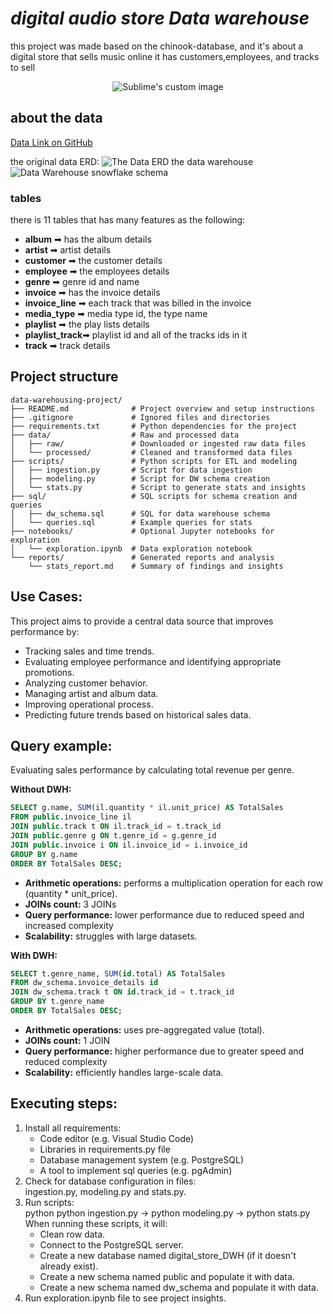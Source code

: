 # ***digital audio store Data warehouse***

this project was made based on the chinook-database, and it's about a digital store that sells music online
it has customers,employees, and tracks to sell

<p align="center">
  <img src="https://github.com/user-attachments/assets/e5f9961a-2bba-4851-a53a-e68f07be9e99" alt="Sublime's custom image"/>
</p>


## about the data

[Data Link on GitHub](https://github.com/lerocha/chinook-database)

the original data ERD:
![The Data ERD](https://github.com/user-attachments/assets/97cfcdb2-00da-4fa0-a6ec-358bb13b17f0)
the data warehouse
![Data Warehouse snowflake schema](https://github.com/user-attachments/assets/762307a3-4ef8-447d-bb81-e8df669686ab)

### tables

there is 11 tables that has many features as the following:

- **album**         ➡ has the album details
- **artist**        ➡ artist details
- **customer**      ➡ the customer details
- **employee**      ➡ the employees details
- **genre**         ➡ genre id and name
- **invoice**       ➡ has the invoice details
- **invoice_line**  ➡ each track that was billed in the invoice
- **media_type**    ➡ media type id, the type name
- **playlist**      ➡ the play lists details
- **playlist_track**➡ playlist id and all of the tracks ids in it
- **track**         ➡ track details

## Project structure

```plaintext
data-warehousing-project/
├── README.md              # Project overview and setup instructions
├── .gitignore             # Ignored files and directories
├── requirements.txt       # Python dependencies for the project
├── data/                  # Raw and processed data
│   ├── raw/               # Downloaded or ingested raw data files
│   └── processed/         # Cleaned and transformed data files
├── scripts/               # Python scripts for ETL and modeling
│   ├── ingestion.py       # Script for data ingestion
│   ├── modeling.py        # Script for DW schema creation
│   └── stats.py           # Script to generate stats and insights
├── sql/                   # SQL scripts for schema creation and queries
│   ├── dw_schema.sql      # SQL for data warehouse schema
│   └── queries.sql        # Example queries for stats
├── notebooks/             # Optional Jupyter notebooks for exploration
│   └── exploration.ipynb  # Data exploration notebook
└── reports/               # Generated reports and analysis
    └── stats_report.md    # Summary of findings and insights
```

## Use Cases:
This project aims to provide a central data source that improves performance by:
- Tracking sales and time trends.
- Evaluating employee performance and identifying appropriate promotions.
- Analyzing customer behavior.
- Managing artist and album data.
- Improving operational process.
- Predicting future trends based on historical sales data.

## Query example:  
Evaluating sales performance by calculating total revenue per genre.

**Without DWH:**
```sql
SELECT g.name, SUM(il.quantity * il.unit_price) AS TotalSales
FROM public.invoice_line il
JOIN public.track t ON il.track_id = t.track_id
JOIN public.genre g ON t.genre_id = g.genre_id
JOIN public.invoice i ON il.invoice_id = i.invoice_id
GROUP BY g.name
ORDER BY TotalSales DESC;
```
- **Arithmetic operations:** performs a multiplication operation for each row (quantity * unit_price).
- **JOINs count:** 3 JOINs
- **Query performance:** lower performance due to reduced speed and increased complexity
- **Scalability:** struggles with large datasets.

**With DWH:**
```sql
SELECT t.genre_name, SUM(id.total) AS TotalSales
FROM dw_schema.invoice_details id
JOIN dw_schema.track t ON id.track_id = t.track_id
GROUP BY t.genre_name
ORDER BY TotalSales DESC;
```
- **Arithmetic operations:** uses pre-aggregated value (total).
- **JOINs count:** 1 JOIN
- **Query performance:** higher performance due to greater speed and reduced complexity
- **Scalability:** efficiently handles large-scale data.

## Executing steps:
1. Install all requirements:
    - Code editor (e.g. Visual Studio Code)
    - Libraries in requirements.py file
    - Database management system (e.g. PostgreSQL)
    - A tool to implement sql queries (e.g. pgAdmin)
2. Check for database configuration in files:  
   ingestion.py, modeling.py and stats.py.
3. Run scripts:  
python python ingestion.py &#8594; python modeling.py &#8594; python stats.py  
When running these scripts, it will:  
    - Clean row data.
    - Connect to the PostgreSQL server.
    - Create a new database named digital_store_DWH (if it doesn't already exist).
    - Create a new schema named public and populate it with data.
    - Create a new schema named dw_schema and populate it with data.
4. Run exploration.ipynb file to see project insights.
